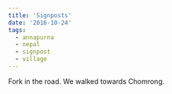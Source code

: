```yaml
---
title: 'Signposts'
date: '2016-10-24'
tags:
  - annapurna
  - nepal
  - signpost
  - village
---
```


Fork in the road. We walked towards Chomrong.
